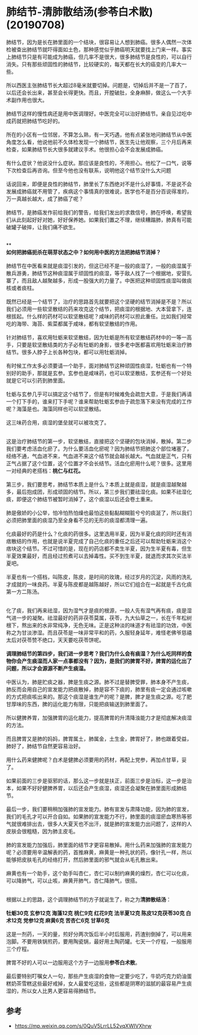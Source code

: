 # 肺结节-清肺散结汤(参苓白术散)(20190708)

肺结节，因为是长在肺里面的一个结块，很容易让人想到肺癌。很多人偶然一次体检被查出肺结节就吓得面如土色，那种感觉似乎肺癌明天就要找上门来一样。事实上肺结节只是有可能成为肺癌，但几率不是很大，很多肺结节是良性的，可以自行消失。只有那些顽固性的肺结节，比较硬实的，每天都在长大的癌变的几率大一些。<br /> <br />所以西医主张肺结节长大超过8毫米就要切掉。问题是，切掉后并不是一了百了，以后还会长出来，甚至会长得更快。而且，开膛破肚，全身麻醉，做这么一个大手术副作用也很大。<br /> <br />肺结节这样的慢性病还是用中医调理好。中医完全可以治好肺结节。亲自见过吃中成药就把肺结节吃好的。<br /> <br />所在的小区有一位邻居，不算怎么熟，有一天巧遇，他有点紧张地问肺结节从中医角度怎么看，他说他前不久体检发现一个肺结节，医生先让他观察，三个月后再来检查，如果肺结节长大很多就建议手术。他很担心会不会发展成肺癌。<br /> <br />有什么症状？他说没什么症状。那应该是良性的，不用担心。他松了一口气，说等下次检查后再咨询。但至今他也没有联系，说明他这个结节没什么大问题<br /> <br />话说回来，即便是良性的肺结节，肺里长了东西绝对不是什么好事情，不是说不会发展成肺癌就不用管了，疾病这个事情真的很难说，医学也不是百分百说得准的，万一真越长越大，成了肺癌了呢？<br /> <br />肺结节，是肺癌发作前给我们的警告，给我们发出的求救信号，肺在呼唤，希望我们从此刻起好好对她，好好保养她。如果我们置之不理，继续糟蹋肺，肺真有可能破罐子破摔，让我们痛不欲生。<br /> 

**<br />**如何把肺癌扼杀在萌芽状态之中？如何用中医的方法把肺结节消掉？**<br /> <br />肺结节在中医看来就是痰湿引发的，但这已经不是一般的痰湿了，一般的痰湿属于散兵游勇，肺结节这种痰湿属于顽固性的痰湿，等于敌人找了一个根据地，安营扎寨了，而且敌人越聚越多，形成一股强大的力量了。中医把这种顽固性痰湿叫做痰核或者痰柱。<br /> <br />既然已经是一个结节了，治疗的思路首先就要把这个坚硬的结节消掉是不是？所以我们必须用一些软坚散结的药来攻克这个结节，把痰湿的根据地、大本营拿下，连根拔起。什么样的药材可以软坚散结呢？咸味的药材可以担此重任。比如我们经常吃的海带、海苔、紫菜都属于咸味，都有软坚散结的作用。<br /> <br />针对肺结节，喜欢用牡蛎来软坚散结，因为牡蛎是所有软坚散结药材中的一等一高手，只要是软坚散结类的方子必有牡蛎的身影，很多老中医都喜欢用牡蛎来治疗肺结节。很多人脖子上长各种包块，都可以用牡蛎消掉。<br /> <br />有时候工作太多必须要请一个助手，面对肺结节这种顽固性痰湿，牡蛎也有一个特别好的助手，那就是玄参。玄参也是咸味药，也可以软坚散结，玄参还有一个好处就是它可以引药到肺里面。<br /> <br />牡蛎与玄参几乎可以搞定这个结节了，但是有时候难免会疏忽大意，于是我们再请一个打下手的，谁来打下手呢？谁来帮助牡蛎玄参由于疏忽落下来没有完成的工作呢？海藻是也。海藻同样也可以软坚散结。<br /> <br />这三味药合用，痰湿的堡垒就可以被攻克了。<br /> <br />


这是治疗肺结节的第一步，软坚散结，直接把这个坚硬的包块消掉，散掉。第二步我们要考虑活血化瘀了。为什么要活血化瘀呢？因为肺结节把肺这个部位堵塞了，经络不通，气血进不来，气血进不来这个结节就会越长越大。气血就是正气，只有正气占据了这个位置，这个位置才不会长结节。活血化瘀用什么呢？很多。这里用一对经典的老搭档：**桃仁与红花。**<br /> <br />第三步，我们要思考，肺结节本质上是什么？本质上就是痰湿，就是痰湿越聚越多，最后抱成团，形成顽固的结节。所以，第三步我们要祛湿化痰。如果不祛湿化痰，即便这个肺结节被暂时消掉了，这个痰湿以后还会卷土重来。<br /> <br />肺是傲娇的小公举，怕冷怕热怕燥也最怕这些黏黏糊糊脏兮兮的痰涎了，所以我们必须把肺里面的痰湿乃至全身看不见的无形的痰湿都清理一遍。<br /> <br />化痰最好的药是什么？化痰的药很多。这里选用半夏，因为半夏化痰的同时还有消痞散结的作用，也就是说半夏完成了自己化痰的重任之后还可以帮助牡蛎来消这个痞块这个结节。不过可惜的是，现在的药店都不卖生半夏，因为生半夏有毒，但生半夏效果最好，而且经过煎煮可以去掉毒性。买不到生半夏，就退而求其次买法半夏吧。<br /> <br />半夏也有一个搭档，叫陈皮，陈皮，是时间的玫瑰，经过岁月的沉淀，风雨的洗礼才成就的一味良药。半夏与陈皮都是越陈越好，所以它们组合在一起就是千古化痰第一方二陈汤。<br /> <br />


化了痰，我们再来祛湿，因为湿气才是痰的根源，一般人先有湿气再有痰，痰是湿气进一步的凝聚。祛湿最好的药非茯苓莫属，茯苓，九大仙草之一，长在千年松树根下，熬出来的水非常纯净，无色无味。正是这种淡的味道才有祛湿的功效，中医称之为甘淡渗湿。而且茯苓是一味非常平和的药，久服轻身延年，难怪老佛爷慈禧太后对茯苓赞不绝口，天天要吃茯苓饼呢。<br /> <br />**调理肺结节的第四步，我们进一步思考？我们为什么会有痰湿？为什么吃同样的食物你会产生痰湿而人家一点事都没有？因为，是我们的脾胃不好，脾胃的运化出了问题，所以才会源源不断产生痰湿。**<br /> <br />中医认为，肺是贮痰之器，脾是生痰之源。肺不过是替脾受罪，肺本身不产生痰，肺反而会用自己的宣发能力把痰散掉，肺是容不下痰的，肺里有痰一定会通过咳嗽的方式把痰咳出来的。那这个痰湿是谁生产的呢？是脾，脾才是生痰之源。吃了肥甘厚味的东西，脾的运化能力有限，只能把痰输送到肺里面了。<br /> <br />所以健脾养胃，加强脾胃的运化能力，提高脾胃的升清降浊能力才是彻底解决痰湿的方法。<br /> <br />而且脾胃又是肺的妈妈，脾胃属土，肺属金，土生金，脾胃好了，肺也跟着受益，肺好了，肺结节自然更容易治好。<br /> <br />用什么药来健脾呢？白术是健脾必须要用的药材，再配上党参，再加点甘草，妥了。<br /> <br />如果前面的三步是驱邪的话，那么这一步就是扶正，前面三步是治标，这一步是治本，如果不好好健脾养胃，以后还会产生痰湿，痰湿还会凝聚在肺里面形成肺结节。<br /> <br />最后一步，我们要稍稍加强肺的宣发能力。肺有宣发与肃降功能，因为肺的宣发，我们的毛孔才可以开合自如。如果肺的宣发能力不行，肺里面的痰湿瘀血寒热等邪气就很难排出去，很多人大夏天也不出汗，就是肺的宣发能力出问题了，这样的人皮肤会很粗糙，因为肺主皮毛。<br /> <br />肺的宣发能力加强后，肺里面的结节才更容易散掉。用什么药来加强肺的宣发能力呢？必须要用辛温解表的药，首推麻黄，麻黄是一种孔状的药，像针孔一样，所以能够把皮肤毛孔的经络打开，然后肺里面的邪气就会从毛孔散出来。<br /> <br />麻黄也有一个助手，这个助手叫杏仁，杏仁可以制约麻黄的燥烈，杏仁可以化痰，可以降肺气，可以止咳，麻黄开肺气，杏仁降肺气，很搭。<br /> 

根据以上的思路，这个调理肺结节的方子就诞生了，称之为**清肺散结汤**：<br /> <br />**牡蛎30克 玄参12克 海藻12克 桃仁9克 红花9克 法半夏12克 陈皮12克茯苓30克 白术12克 党参12克 麻黄6克 苦杏仁6克 甘草6克**<br /> <br />这是一剂药，一天的量，煎好分两次饭后半小时后服用，药渣别倒掉了，可以用来泡脚。不要用铁锅煎药，要用陶瓷锅，最好用土陶药罐。七天一个疗程，一般服用三个疗程。<br /> <br />脾胃不好的人可以一边服用这个方子一边服用**参苓白术散**。<br /> <br />最后要特别叮嘱女人一句，那些产生痰湿的食物一定要少吃了，牛奶巧克力奶油蛋糕奶茶雪糕这些最好戒掉，女人最爱吃这些，这些都是阴寒的滋腻的最容易产生痰湿的，所以女人比男人更容易得肺结节。

<a name="zaeJJ"></a>
## 参考

- https://mp.weixin.qq.com/s/0QuV5LrrLL52vqXWIVXhrw

